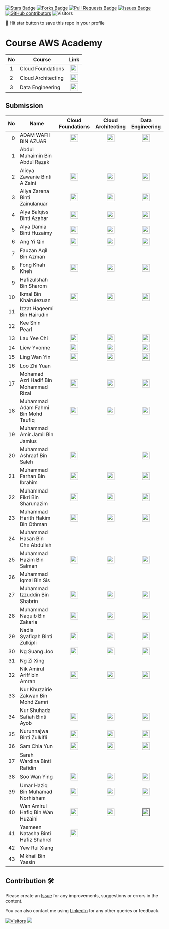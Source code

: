 <a href="https://github.com/drshahizan/HPDP/stargazers"><img src="https://img.shields.io/github/stars/drshahizan/HPDP" alt="Stars Badge"/></a>
<a href="https://github.com/drshahizan/HPDP/network/members"><img src="https://img.shields.io/github/forks/drshahizan/HPDP" alt="Forks Badge"/></a>
<a href="https://github.com/drshahizan/HPDP/pulls"><img src="https://img.shields.io/github/issues-pr/drshahizan/HPDP" alt="Pull Requests Badge"/></a>
<a href="https://github.com/drshahizan/HPDP/issues"><img src="https://img.shields.io/github/issues/drshahizan/HPDP" alt="Issues Badge"/></a>
<a href="https://github.com/drshahizan/HPDP/graphs/contributors"><img alt="GitHub contributors" src="https://img.shields.io/github/contributors/drshahizan/Python_Tutorial?color=2b9348"></a>
![Visitors](https://api.visitorbadge.io/api/visitors?path=https%3A%2F%2Fgithub.com%2Fdrshahizan%2FHPDP&labelColor=%23d9e3f0&countColor=%23697689&style=flat)

🌟 Hit star button to save this repo in your profile

# Course AWS Academy

| No  | Course                                                                                                |                                                             Link                                                             |
| :-: | ----------------------------------------------------------------------------------------------------- | :--------------------------------------------------------------------------------------------------------------------------: |
|  1  | Cloud Foundations | <a href="https://awsacademy.instructure.com/courses/60317" ><img src="../images/aws.svg" width="24px" height="24px" ></a> |
|  2  | Cloud Architecting | <a href="https://awsacademy.instructure.com/courses/60318" ><img src="../images/aws.svg" width="24px" height="24px" ></a> |
|  3  | Data Engineering | <a href="https://awsacademy.instructure.com/courses/60401" ><img src="../images/aws.svg" width="24px" height="24px" ></a> |

## Submission

| No  | Name  | Cloud Foundations | Cloud Architecting | Data Engineering | 
| ---: | ------------- | :-------------: | :-------------: | :-------------: | 
| 0   | ADAM WAFII BIN AZUAR                      | <a href="https://www.credly.com/badges/4bc350fe-4dac-48eb-8ffa-123835bacef4/public_url"><img src="../images/badge1.png" width="24px" height="24px"></a> | <a href="https://www.credly.com/badges/f0cceb63-764c-49a5-8358-45a1921fe550/public_url"><img src="../images/badge2.png" width="24px" height="24px"></a> | <a href="https://www.credly.com/badges/8dfc05e1-c725-4c91-9bbc-8b74e4655b9b/public_url"><img src="../images/badge3.png" width="24px" height="24px"></a>|
| 1   | Abdul Muhaimin Bin Abdul Razak          |
| 2   | Alieya Zawanie Binti A Zaini            | <a href="https://www.credly.com/badges/df4e3719-21ac-44b7-adca-97baa71ceb1a/public_url"><img src="../images/badge1.png" width="24px" height="24px"></a> | <a href="https://www.credly.com/badges/03b0b7d3-a50f-44c6-8ef3-74cdae9221e2/public_url"><img src="../images/badge2.png" width="24px" height="24px"></a> | <a href="https://www.credly.com/badges/c0bed8f7-bf54-489b-8098-e9af2f785478/public_url"><img src="../images/badge3.png" width="24px" height="24px"></a>|
| 3   | Aliya Zarena Binti Zainulanuar          | <a href="https://www.credly.com/earner/earned/badge/e21323c5-5286-44a2-b158-9bb3cc5784d8"><img src="../images/badge1.png" width="24px" height="24px"></a> | <a href="https://www.credly.com/earner/earned/badge/70da1416-dee8-4f3e-9a0c-8aea0fb05428"><img src="../images/badge2.png" width="24px" height="24px"></a> | <a href="https://www.credly.com/earner/earned/badge/5c2f7071-a117-4ddd-b7e9-e923e2e3c59e"><img src="../images/badge3.png" width="24px" height="24px"></a>|
| 4   | Alya Balqiss Binti Azahar               | <a href="https://www.credly.com/badges/96b949cf-147e-4891-84e6-07566a028b7d/public_url"><img src="../images/badge1.png" width="24px" height="24px"></a>| <a href="https://www.credly.com/badges/1ad5804c-d7ad-42ce-9fba-35c60bf4c977/public_url"><img src="../images/badge2.png" width="24px" height="24px"></a> | <a href="https://www.credly.com/badges/e52e8fcf-d3b4-4d1e-b0f1-0effdc473dd9/public_url"><img src="../images/badge3.png" width="24px" height="24px"></a> |
| 5   | Alya Damia Binti Huzaimy                | <a href="https://www.credly.com/badges/08c52db7-d979-4268-9582-42fd0b701463/public_url"><img src="../images/badge1.png" width="24px" height="24px"></a> | <a href="https://www.credly.com/badges/73dc6631-0d6a-4c32-8c2e-5266b5ea3829/public_url"><img src="../images/badge2.png" width="24px" height="24px"></a> | <a href="https://www.credly.com/badges/fb40f8b8-486f-4b9d-a390-3a59597d40bb/public_url"><img src="../images/badge3.png" width="24px" height="24px"></a>|
| 6   | Ang Yi Qin                              |<a href="https://www.credly.com/badges/08c52db7-d979-4268-9582-42fd0b701463/public_url"><img src="../images/badge1.png" width="24px" height="24px"></a> | <a href="https://www.credly.com/badges/ea383764-a58b-4a81-b324-3543cc87560b/public_url"><img src="../images/badge2.png" width="24px" height="24px"></a> | <a href="https://www.credly.com/badges/e0864153-9efc-4f17-a6f4-9126b22e643f/public_url"><img src="../images/badge3.png" width="24px" height="24px"></a>|
| 7   | Fauzan Aqil Bin Azman                   |
| 8   | Fong Khah Kheh                          | <a href="https://www.credly.com/badges/f5234c02-a60a-4307-a7d5-f25b4fe30ffd/public_url"><img src="../images/badge1.png" width="24px" height="24px"></a> | <a href="https://www.credly.com/badges/915240b3-69d6-49d9-938f-9161d15b7634/public_url"><img src="../images/badge2.png" width="24px" height="24px"></a> | <a href="https://www.credly.com/badges/00c96633-c251-4361-ac73-c2818d0935a0/public_url"><img src="../images/badge3.png" width="24px" height="24px"></a>|
| 9   | Hafizulshah Bin Sharom                  |
| 10  | Ikmal Bin Khairulezuan                  | <a href="https://www.credly.com/badges/5bfd9e7a-97a0-4b69-b8b6-76452250edde/public_url"><img src="../images/badge1.png" width="24px" height="24px"></a> | <a href="https://www.credly.com/badges/abb5175c-0f3f-4e12-ba7e-b5b0d343b563/public_url"><img src="../images/badge2.png" width="24px" height="24px"></a> | <a href="https://www.credly.com/badges/96881537-9b2a-4e1a-9280-1fe460d8a0c3/public_url"><img src="../images/badge3.png" width="24px" height="24px"></a>|
| 11  | Izzat Haqeemi Bin Hairudin              |
| 12  | Kee Shin Pearl                          |
| 13  | Lau Yee Chi                             | <a href="https://www.credly.com/badges/548da173-af50-4a80-bd01-125c89fe955f/public_url"><img src="../images/badge1.png" width="24px" height="24px"></a> | <a href="https://www.credly.com/badges/a28e43cf-7afc-419a-9173-107c8b5b2321/public_url"><img src="../images/badge2.png" width="24px" height="24px"></a> | <a href="https://www.credly.com/badges/fc2bd7eb-9211-4fd7-818d-af6518acc6d5/public_url"><img src="../images/badge3.png" width="24px" height="24px"></a>|
| 14  | Liew Yvonne                             | <a href="https://www.credly.com/badges/25eb4761-7e2f-4979-9f69-53da65fc4ddd/public_url"><img src="../images/badge1.png" width="24px" height="24px"></a> | <a href="https://www.credly.com/badges/c774d3c2-b7d9-4ee0-9c50-d1c3097a64c8/public_url"><img src="../images/badge2.png" width="24px" height="24px"></a> |  <a href="https://www.credly.com/badges/b20e5c83-fdad-4113-beda-c2527e4232aa/public_url"><img src="../images/badge3.png" width="24px" height="24px"></a>|
| 15  | Ling Wan Yin                            | <a href="https://www.credly.com/badges/9d782e99-2e4f-492e-89a2-0c566a69e21a/public_url"><img src="../images/badge1.png" width="24px" height="24px"></a> | <a href="https://www.credly.com/badges/53454185-7887-4539-8d97-ee7659c9d1d4/public_url"><img src="../images/badge2.png" width="24px" height="24px"></a> | <a href="https://www.credly.com/badges/abb8ae14-7dcf-4e72-b766-84dee60559e0/public_url"><img src="../images/badge3.png" width="24px" height="24px"></a>|
| 16  | Loo Zhi Yuan                            |
| 17  | Mohamad Azri Hadif Bin Mohammad Rizal  | <a href="https://www.credly.com/badges/98a40a2e-5597-4172-bb1d-a31cc94afa65/public_url"><img src="../images/badge1.png" width="24px" height="24px"></a> | <a href="https://www.credly.com/badges/720e4ae6-9930-4b5f-ad79-a780c2e24b70/public_url"><img src="../images/badge2.png" width="24px" height="24px"></a> | <a href="https://www.credly.com/badges/4ad57516-1229-406e-bd65-6097423ae388/public_url"><img src="../images/badge3.png" width="24px" height="24px"></a>|
| 18  | Muhammad Adam Fahmi Bin Mohd Taufiq     | <a href="https://www.credly.com/badges/ab60ceb1-9255-47cf-bbc6-c9b328d0862a/public_url"><img src="../images/badge1.png" width="24px" height="24px"></a> | <a href="https://www.credly.com/badges/c9f476a4-629f-4077-8f95-f4aa6046f098/public_url"><img src="../images/badge2.png" width="24px" height="24px"></a> | <a href="https://www.credly.com/badges/f11adf73-b1ec-47b1-af54-c6ff7d8cba24/public_url"><img src="../images/badge3.png" width="24px" height="24px"></a>|
| 19  | Muhammad Amir Jamil Bin Jamlus          |
| 20  | Muhammad Ashraaf Bin Saleh              | <a href="https://www.credly.com/earner/earned/badge/4ba6cc81-6c00-4486-85f7-85107c9dbf77"><img src="../images/badge1.png" width="24px" height="24px"></a> | | <a href="https://www.credly.com/earner/earned/badge/7d56cf6b-34a6-42ab-b526-1c3e81608181"><img src="../images/badge3.png" width="24px" height="24px"></a> |
| 21  | Muhammad Farhan Bin Ibrahim             | <a href="https://www.credly.com/badges/44a5b514-b842-42d8-9d92-1385361adce8/public_url"><img src="../images/badge1.png" width="24px" height="24px"></a> | <a href="https://www.credly.com/badges/06b2548e-9eda-4e4a-86a1-0d09bc3256bb/public_url"><img src="../images/badge2.png" width="24px" height="24px"></a> | <a href="https://www.credly.com/badges/e7fce82b-1927-456b-a418-ca15f7b55abc/public_url"><img src="../images/badge3.png" width="24px" height="24px"></a>|
| 22  | Muhammad Fikri Bin Sharunazim           | <a href="https://www.credly.com/badges/d19f4fed-c43e-4bbd-8c82-122aebb459a0/public_url"><img src="../images/badge1.png" width="24px" height="24px"></a> | <a href="https://www.credly.com/badges/ca3505f2-b252-4caa-aa19-e70028d3db00/public_url"><img src="../images/badge2.png" width="24px" height="24px"></a> | <a href="https://www.credly.com/badges/dfd93080-af39-4eb9-855c-7bf5eb8e84b6/public_url"><img src="../images/badge3.png" width="24px" height="24px"></a>|
| 23  | Muhammad Harith Hakim Bin Othman        |<a href="https://www.credly.com/badges/e24f1980-eba7-4705-ab31-7a8e3abdc39f/public_url"><img src="../images/badge1.png" width="24px" height="24px"></a> | <a href="https://www.credly.com/badges/5ff15ef5-436d-4626-ba03-aed034ee3614/public_url"><img src="../images/badge2.png" width="24px" height="24px"></a> | <a href="https://www.credly.com/badges/e7df049f-41d0-4d05-b743-8a1a224ea582/public_url"><img src="../images/badge3.png" width="24px" height="24px"></a>|
| 24  | Muhammad Hasan Bin Che Abdullah         |
| 25  | Muhammad Hazim Bin Salman               |<a href="https://www.credly.com/earner/earned/badge/13761e24-8c79-4ccb-9d67-93ed3b3105b3"><img src="../images/badge1.png" width="24px" height="24px"></a> | <a href="https://www.credly.com/badges/fe5bb66f-fa9c-4fbc-8f9c-61efeaf531df/public_url"><img src="../images/badge2.png" width="24px" height="24px"></a> | <a href="https://www.credly.com/badges/9fd1eb89-5b36-4167-ba13-d4fcf7d10441/public_url" ><img src="../images/badge3.png" width="24px" height="24px"></a>|
| 26  | Muhammad Iqmal Bin Sis                  |
| 27  | Muhammad Izzuddin Bin Shabrin           | <a href="https://www.credly.com/badges/845e427a-c311-47ea-8982-accf5e6a0918/public_url"><img src="../images/badge1.png" width="24px" height="24px"></a> | <a href="https://www.credly.com/earner/earned/badge/fc0c9bd2-3348-47b7-981a-10fd74b628c7"><img src="../images/badge2.png" width="24px" height="24px"></a> | <a href="https://www.credly.com/earner/earned/badge/e9f49303-ffc5-40a2-aaf4-04ce10fbd2b8"><img src="../images/badge3.png" width="24px" height="24px"></a>|
| 28  | Muhammad Naquib Bin Zakaria             |<a href="https://www.credly.com/badges/845e427a-c311-47ea-8982-accf5e6a0918/public_url"><img src="../images/badge1.png" width="24px" height="24px"></a> | <a href="https://www.credly.com/badges/0789db90-4918-4291-8869-53df59b98893/public_url"><img src="../images/badge2.png" width="24px" height="24px"></a> | <a href="https://www.credly.com/badges/8c01a255-3ab0-444a-abef-7d6bcee05220/public_url"><img src="../images/badge3.png" width="24px" height="24px"></a>|
| 29  | Nadia Syafiqah Binti Zulkipli           | <a href="https://www.credly.com/badges/0b9378ee-be9c-4652-bb97-2423e6b96396/public_url"><img src="../images/badge1.png" width="24px" height="24px"></a> | <a href="https://www.credly.com/badges/a25fa845-44c2-46d5-88fa-372dcb7c45e0/public_url"><img src="../images/badge2.png" width="24px" height="24px"></a> | <a href="https://www.credly.com/badges/3928978b-5e9a-4648-a59f-8d663a63c6c7/public_url"><img src="../images/badge3.png" width="24px" height="24px"></a>|
| 30  | Ng Suang Joo | <a href="https://www.credly.com/badges/0ec9fee3-9bb4-4ec0-9c04-23334f1c897a/public_url"><img src="../images/badge1.png" width="24px" height="24px"></a> | <a href="https://www.credly.com/badges/3911548d-968c-47f3-8a26-4df2d3d67237/public_url"><img src="../images/badge2.png" width="24px" height="24px"></a> | <a href="https://www.credly.com/badges/28920d1a-7411-45da-9056-1c3264bfc714/public_url"><img src="../images/badge3.png" width="24px" height="24px"></a>                            |
| 31  | Ng Zi Xing                              |
| 32  | Nik Amirul Ariff bin Amran          | <a href="https://www.credly.com/earner/earned/badge/7fa1bfdd-762b-4a8a-af21-91dde8574cd0"><img src="../images/badge1.png" width="24px" height="24px"></a> | <a href="https://www.credly.com/earner/earned/badge/19b123fc-4b0f-47c9-a958-c4661b248ec6"><img src="../images/badge2.png" width="24px" height="24px"></a> | <a href="https://www.credly.com/earner/earned/badge/56f15fad-a49f-45cc-9549-fdd8ac66925b"><img src="../images/badge3.png" width="24px" height="24px"></a>|
| 33  | Nur Khuzairie Zakwan Bin Mohd Zamri     |
| 34  | Nur Shuhada Safiah Binti Ayob           |  <a href="https://www.credly.com/badges/03a7db92-0594-4c8e-96aa-aef0ec5c551c/public_url"><img src="../images/badge1.png" width="24px" height="24px"></a> | <a href="https://www.credly.com/badges/68db95b1-b998-4898-acf0-f43f809ee1e6/public_url"><img src="../images/badge2.png" width="24px" height="24px"></a> | <a href="https://www.credly.com/badges/052b59a7-89c3-4679-9548-a49032af6105/public_url"><img src="../images/badge3.png" width="24px" height="24px"></a>|
| 35  | Nurunnajwa Binti Zulkifli               |  <a href="https://www.credly.com/badges/6830bbcc-2520-4c69-864b-f0d058d3f00a?source=linked_in_profile"><img src="../images/badge1.png" width="24px" height="24px"></a> | <a href="https://www.credly.com/badges/b1f6bf14-18da-44fc-9058-d5570bc3e93e/linked_in_profile"><img src="../images/badge2.png" width="24px" height="24px"></a> | <a href="https://www.credly.com/badges/9553a2fb-31da-4aa5-9232-1a532f7d9048/linked_in_profile"><img src="../images/badge3.png" width="24px" height="24px"></a> |
| 36  | Sam Chia Yun                            | <a href="https://www.credly.com/badges/5ebf1f4f-29b3-470c-8d7a-9169485160a5/public_url"><img src="../images/badge1.png" width="24px" height="24px"></a> | <a href="https://www.credly.com/badges/cd888a99-66af-40e8-8eed-af0f023ba708/public_url"><img src="../images/badge2.png" width="24px" height="24px"></a> | <a href="https://www.credly.com/badges/dee8b401-7d0b-47d3-9de9-99f82260e4d2/public_url"><img src="../images/badge3.png" width="24px" height="24px"></a>|
| 37  | Sarah Wardina Binti Rafidin             |
| 38  | Soo Wan Ying                            |<a href="https://www.credly.com/badges/6722e0b5-9949-4729-988f-99d9ae7634a4/public_url"><img src="../images/badge1.png" width="24px" height="24px"></a> | <a href="https://www.credly.com/badges/4824300e-ec06-421d-9c93-a34e89c825bf/public_url"><img src="../images/badge2.png" width="24px" height="24px"></a> | <a href="https://www.credly.com/badges/b6bf47cd-9960-4121-80bf-6d80bd429fc8/public_url"><img src="../images/badge3.png" width="24px" height="24px"></a>|
| 39  | Umar Haziq Bin Muhamad Norhisham        | <a href="https://www.credly.com/badges/6ec7d1da-46c3-404b-a336-af6d39c353df/public_url"> <img src="../images/badge1.png" width="24px" height="24px"></a> | <a href="https://www.credly.com/badges/e65effa1-849c-4c50-9869-01df4298f3b8/public_url"><img src="../images/badge2.png" width="24px" height="24px"></a> | <a href="https://www.credly.com/badges/2c743b80-40be-4786-9668-bc673cd42d1a/public_url"><img src="../images/badge3.png" width="24px" height="24px"></a>|
| 40  | Wan Amirul Hafiq Bin Wan Huzaini        | <a href="https://www.credly.com/badges/06aa205d-9e4d-4a3d-913a-502d8675dedd/public_url"> <img src="../images/badge1.png" width="24px" height="24px"></a> | <a href="https://www.credly.com/badges/3191def7-0f9c-488d-b13b-34ce0ca8c6c3/public_url"><img src="../images/badge2.png" width="24px" height="24px"></a> | <a href=""><img src="../images/badge3.png" width="24px" height="24px"></a>|
| 41  | Yasmeen Natasha Binti Hafiz Shahrel     | <a href="https://www.credly.com/badges/810159d2-253b-41a2-9b72-5e4fccfa7f7b/linked_in_profile"><img src="../images/badge1.png" width="24px" height="24px"></a> |
| 42  | Yew Rui Xiang                           |
| 43  | Mikhail Bin Yassin                       |


## Contribution 🛠️
Please create an [Issue](https://github.com/drshahizan/HPDP/issues) for any improvements, suggestions or errors in the content.

You can also contact me using [Linkedin](https://www.linkedin.com/in/drshahizan/) for any other queries or feedback.

[![Visitors](https://api.visitorbadge.io/api/visitors?path=https%3A%2F%2Fgithub.com%2Fdrshahizan&labelColor=%23697689&countColor=%23555555&style=plastic)](https://visitorbadge.io/status?path=https%3A%2F%2Fgithub.com%2Fdrshahizan)
![](https://hit.yhype.me/github/profile?user_id=81284918)

